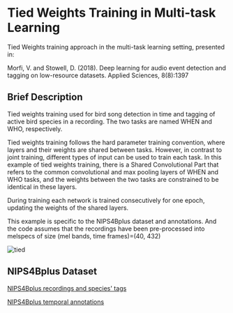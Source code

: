 # Tied Weights Training in Multi-task Learning
Tied Weights training approach in the multi-task learning setting, presented in: 

Morfi, V. and Stowell, D. (2018). Deep learning for audio event detection and tagging on low-resource
datasets. Applied Sciences, 8(8):1397

## Brief Description
Tied weights training used for bird song detection in time and tagging of active bird species in a recording. The two tasks are named WHEN and WHO, respectively.

Tied weights training follows the hard parameter training convention, where layers and their weights are shared between tasks. However, in contrast to joint training, different types of input can be used to train each task. In this example of tied weights training, there is a Shared Convolutional Part that refers to the common convolutional and max pooling layers of WHEN and WHO tasks, and the weights between the two tasks are constrained to be identical in these layers. 

During training each network is trained consecutively for one epoch, updating the weights of the shared layers.

This example is specific to the NIPS4Bplus dataset and annotations. And the code assumes that the recordings have been pre-processed into melspecs of size (mel bands, time frames)=(40, 432)

![tied](https://user-images.githubusercontent.com/18617080/60804009-6ab47380-a174-11e9-9145-81803c29f844.png)

## NIPS4Bplus Dataset
[NIPS4Bplus recordings and species' tags](http://sabiod.univ-tln.fr/nips4b/media/birds/NIPS4B_BIRD_CHALLENGE_TRAIN_TEST_WAV.tar.gz)

[NIPS4Bplus temporal annotations](https://figshare.com/articles/Transcriptions_of_NIPS4B_2013_Bird_Challenge_Training_Dataset/6798548)

